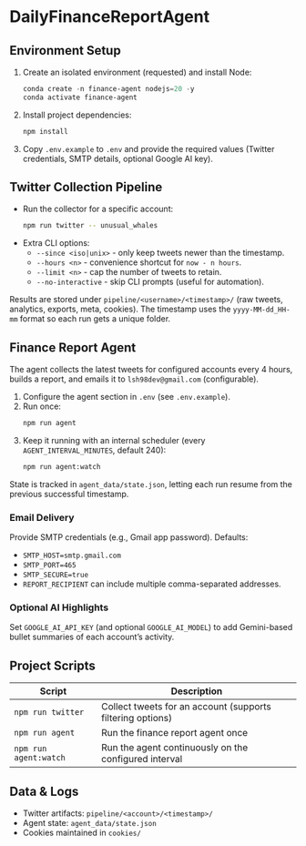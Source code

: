 ﻿# DailyFinanceReportAgent

## Environment Setup

1. Create an isolated environment (requested) and install Node:
   ```ps1
   conda create -n finance-agent nodejs=20 -y
   conda activate finance-agent
   ```

2. Install project dependencies:
   ```bash
   npm install
   ```

3. Copy `.env.example` to `.env` and provide the required values (Twitter credentials, SMTP details, optional Google AI key).

## Twitter Collection Pipeline

- Run the collector for a specific account:
  ```bash
  npm run twitter -- unusual_whales
  ```
- Extra CLI options:
  - `--since <iso|unix>` - only keep tweets newer than the timestamp.
  - `--hours <n>` - convenience shortcut for `now - n hours`.
  - `--limit <n>` - cap the number of tweets to retain.
  - `--no-interactive` - skip CLI prompts (useful for automation).

Results are stored under `pipeline/<username>/<timestamp>/` (raw tweets, analytics, exports, meta, cookies). The timestamp uses the `yyyy-MM-dd_HH-mm` format so each run gets a unique folder.

## Finance Report Agent

The agent collects the latest tweets for configured accounts every 4 hours, builds a report, and emails it to `lsh98dev@gmail.com` (configurable).

1. Configure the agent section in `.env` (see `.env.example`).
2. Run once:
   ```bash
   npm run agent
   ```
3. Keep it running with an internal scheduler (every `AGENT_INTERVAL_MINUTES`, default 240):
   ```bash
   npm run agent:watch
   ```

State is tracked in `agent_data/state.json`, letting each run resume from the previous successful timestamp.

### Email Delivery

Provide SMTP credentials (e.g., Gmail app password). Defaults:
- `SMTP_HOST=smtp.gmail.com`
- `SMTP_PORT=465`
- `SMTP_SECURE=true`
- `REPORT_RECIPIENT` can include multiple comma-separated addresses.

### Optional AI Highlights

Set `GOOGLE_AI_API_KEY` (and optional `GOOGLE_AI_MODEL`) to add Gemini-based bullet summaries of each account’s activity.

## Project Scripts

| Script                | Description                                                |
| --------------------- | ---------------------------------------------------------- |
| `npm run twitter`     | Collect tweets for an account (supports filtering options) |
| `npm run agent`       | Run the finance report agent once                          |
| `npm run agent:watch` | Run the agent continuously on the configured interval      |

## Data & Logs

- Twitter artifacts: `pipeline/<account>/<timestamp>/`
- Agent state: `agent_data/state.json`
- Cookies maintained in `cookies/`



